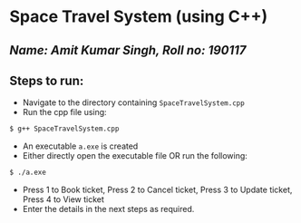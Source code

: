 # Space Travel System (using C++)
## _Name: Amit Kumar Singh, Roll no: 190117_
## Steps to run:
* Navigate to the directory containing ```SpaceTravelSystem.cpp```
* Run the cpp file using:
```sh
$ g++ SpaceTravelSystem.cpp
```
* An executable ```a.exe``` is created 
* Either directly open the executable file OR run the following:
```sh
$ ./a.exe
```
* Press 1 to Book ticket, Press 2 to Cancel ticket, Press 3 to Update ticket, Press 4 to View ticket
* Enter the details in the next steps as required.
